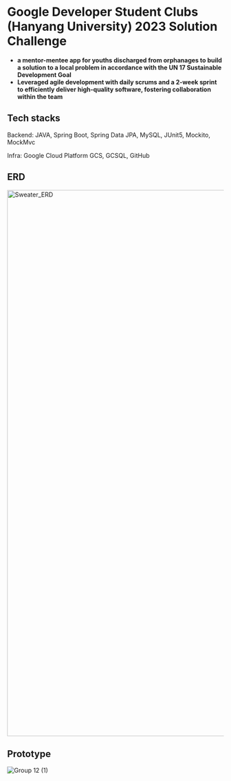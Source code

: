 # Google Developer Student Clubs (Hanyang University) 2023 Solution Challenge 
- **a mentor-mentee app for youths discharged from orphanages to build a solution to a local problem in accordance with the UN 17 Sustainable Development Goal**
- **Leveraged agile development with daily scrums and a 2-week sprint to efficiently deliver high-quality software, fostering collaboration within the team**

## Tech stacks
Backend: JAVA, Spring Boot, Spring Data JPA, MySQL, JUnit5, Mockito, MockMvc

Infra: Google Cloud Platform GCS, GCSQL, GitHub

## ERD
<img width="1272" alt="Sweater_ERD" src="https://user-images.githubusercontent.com/93398875/233089145-9fb7d548-9112-4c4d-83e7-587fed4d8583.png">

## Prototype
![Group 12 (1)](https://user-images.githubusercontent.com/93398875/233093221-1918c33b-c29d-4491-a12e-ce01a2d2fbe2.png)

